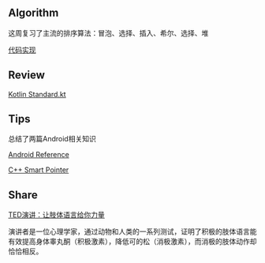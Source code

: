 ## Algorithm ##

这周复习了主流的排序算法：冒泡、选择、插入、希尔、选择、堆

[代码实现](../../Algorithm/sort_1/main.cpp)

## Review ##

[Kotlin Standard.kt](../../Kotlin/Kotline_Standard.md)

## Tips ##

总结了两篇Android相关知识

[Android Reference](../../Android引用.md)

[C++ Smart Pointer](../../Android智能指针.md)

## Share ##

[TED演讲：让肢体语言给你力量](http://www.miaopai.com/show/OWj-g6zkK67sId1btIJi-ohNOyMDcr3LAZ9olw__.htm)

演讲者是一位心理学家，通过动物和人类的一系列测试，证明了积极的肢体语言能有效提高身体睾丸酮（积极激素），降低可的松（消极激素），而消极的肢体动作却恰恰相反。